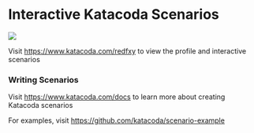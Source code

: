 # Interactive Katacoda Scenarios

[![](http://shields.katacoda.com/katacoda/redfxy/count.svg)](https://www.katacoda.com/redfxy "Get your profile on Katacoda.com")

Visit https://www.katacoda.com/redfxy to view the profile and interactive scenarios

### Writing Scenarios
Visit https://www.katacoda.com/docs to learn more about creating Katacoda scenarios

For examples, visit https://github.com/katacoda/scenario-example
